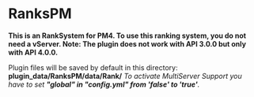 # RanksPM

**This is an RankSystem for PM4. 
To use this ranking system, you do not need a vServer.
Note: The plugin does not work with API 3.0.0 but only with API 4.0.0.**

Plugin files will be saved by default in this directory: **plugin_data/RanksPM/data/Rank/**
_To activate MultiServer Support you have to set **"global" in "config.yml" from 'false' to 'true'**._
